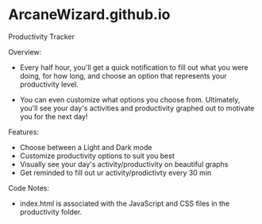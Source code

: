 # ArcaneWizard.github.io
 Productivity Tracker

Overview:
- Every half hour, you'll get a quick notification to fill out what you were doing, for how long, and choose an option that represents your productivity level.

- You can even customize what options you choose from. Ultimately, you'll see your day's activities and productivity graphed out to motivate you for the next day!

Features:

- Choose between a Light and Dark mode
- Customize productivity options to suit you best
- Visually see your day's activity/productivity on beautiful graphs
- Get reminded to fill out ur activity/prodictivty every 30 min 

Code Notes:
- index.html is associated with the JavaScript and CSS files in the productivity folder.
